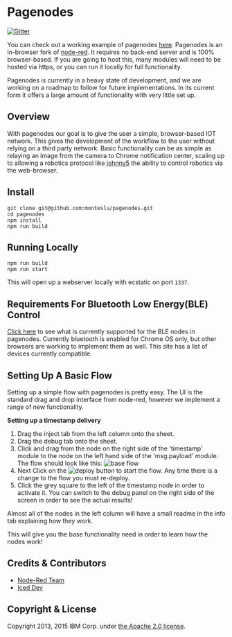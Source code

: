 # Pagenodes

[![Gitter](https://img.shields.io/gitter/room/nwjs/nw.js.svg)](https://gitter.im/monteslu/pagenodes?utm_source=badge&utm_medium=badge&utm_campaign=pr-badge&utm_content=badge)

You can check out a working example of pagenodes [here](https://pagenodes.com 'pagenodes').  Pagenodes is an in-browser fork of [node-red](http://www.node-red.org 'node-red').  It requires no back-end server and is 100% browser-based.  If you are going to host this, many modules will need to be hosted via https, or you can run it locally for full functionality.

Pagenodes is currently in a heavy state of development, and we are working on a roadmap to follow for future implementations.  In its current form it offers a large amount of functionality with very little set up.

## Overview

With pagenodes our goal is to give the user a simple, browser-based IOT network.  This gives the development of the workflow to the user without relying on a third party network.  Basic functionality can be as simple as relaying an image from the camera to Chrome notification center, scaling up to allowing a robotics protocol like [johnny5](http://johnny-five.io 'johnny5') the ability to control robotics via the web-browser.

## Install

```
git clone git@github.com:monteslu/pagenodes.git
cd pagenodes
npm install
npm run build
```

## Running Locally

```
npm run build
npm run start
```

This will open up a webserver locally with ecstatic on port `1337`.

## Requirements For Bluetooth Low Energy(BLE) Control

[Click here](https://github.com/WebBluetoothCG/web-bluetooth/blob/gh-pages/implementation-status.md#chrome "requirements") to see what is currently supported for the BLE nodes in pagenodes.  Currently bluetooth is enabled for Chrome OS only, but other browsers are working to implement them as well.  This site has a list of devices currently compatible.

## Setting Up A Basic Flow

Setting up a simple flow with pagenodes is pretty easy.  The UI is the standard drag and drop interface from node-red, however we implement a range of new functionality.

**Setting up a timestamp delivery** 

1. Drag the inject tab from the left column onto the sheet.
2. Drag the debug tab onto the sheet.
3. Click and drag from the node on the right side of the 'timestamp' module to the node on the left hand side of the 'msg.payload' module.  The flow should look like this:
    ![base flow](http://snag.gy/2SkBF.jpg)
4. Next Click on the ![deploy](http://snag.gy/sIIGx.jpg) button to start the flow.  Any time there is a change to the flow you must re-deploy.
5. Click the grey square to the left of the timestamp node in order to activate it.  You can switch to the debug panel on the right side of the screen in order to see the actual results!

Almost all of the nodes in the left column will have a small readme in the info tab explaining how they work.

This will give you the base functionality need in order to learn how the nodes work!

## Credits & Contributors

* [Node-Red Team](https://github.com/node-red/node-red 'node-red team')
* [Iced Dev](http://www.iceddev.com 'Iced Dev')

## Copyright & License

Copyright 2013, 2015 IBM Corp. under [the Apache 2.0 license](https://github.com/node-red/node-red/blob/master/LICENSE 'Apache 2.0 license').

